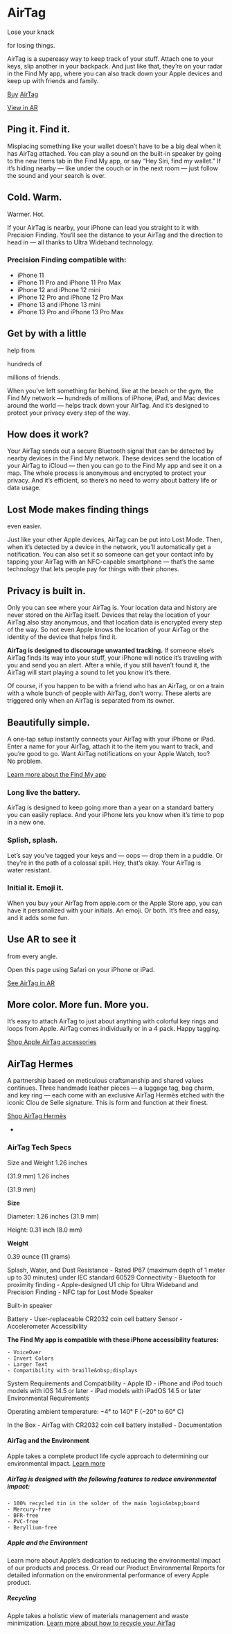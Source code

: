 # AirTag

Lose your knack

for losing&nbsp;things.

AirTag is a supereasy way to keep track of your stuff. Attach one to your keys, slip another in your backpack. And just like that, they’re on your radar in the Find&nbsp;My&nbsp;app, where you can also track down your Apple devices and keep up with friends and&nbsp;family.

[Buy](https://www.apple.com/us/shop/goto/buy_airtag/airtag)
[AirTag](https://www.apple.com/us/shop/goto/buy_airtag/airtag)

[View in AR](https://www.apple.com/105/media/us/airtag/2021/2b2438dc-8391-42b3-ab6d-1dbe2c2253ab/quick-look/airtag_ios14.usdz)

## Ping it. Find it.

Misplacing something like your wallet doesn’t have to be a big deal when it has AirTag attached. You can play a sound on the built-in speaker by going to the new Items tab in the Find&nbsp;My app, or say “Hey Siri, find my wallet.” If it’s hiding nearby — like under the couch or in the next room — just follow the sound and your search is over.

## Cold. Warm.

Warmer. Hot.

If your AirTag is nearby, your iPhone can lead you straight to it with Precision&nbsp;Finding. You‘ll see the distance to your AirTag and the direction to head in — all thanks to Ultra&nbsp;Wideband&nbsp;technology.

### Precision Finding compatible with:
- iPhone&nbsp;11
- iPhone&nbsp;11&nbsp;Pro and iPhone&nbsp;11&nbsp;Pro&nbsp;Max
- iPhone&nbsp;12 and iPhone&nbsp;12&nbsp;mini
- iPhone&nbsp;12&nbsp;Pro and iPhone&nbsp;12&nbsp;Pro&nbsp;Max
- iPhone&nbsp;13 and iPhone&nbsp;13&nbsp;mini
- iPhone&nbsp;13&nbsp;Pro and iPhone&nbsp;13&nbsp;Pro&nbsp;Max

## Get by with a little

help from

hundreds of

millions of&nbsp;friends.

When youʼve left something far behind, like at the beach or the gym, the Find&nbsp;My network — hundreds of millions of iPhone, iPad, and Mac devices around the world — helps track down your AirTag. And itʼs designed to protect your privacy every step of the&nbsp;way.

## How does it work?

Your AirTag sends out a secure Bluetooth signal that can be detected by nearby devices in the Find&nbsp;My network. These devices send the location of your AirTag to iCloud — then you can go to the Find My app and see it on a map. The whole process is anonymous and encrypted to protect your privacy. And itʼs efficient, so thereʼs no need to worry about battery life or data&nbsp;usage.

## Lost Mode makes finding things

even easier.

Just like your other Apple devices, AirTag can be put into Lost&nbsp;Mode. Then, when it’s detected by a device in the network, you’ll automatically get a notification. You can also set it so someone can get your contact info by tapping your AirTag with an NFC-capable smartphone — that’s the same technology that lets people pay for things with their&nbsp;phones.

## Privacy is&nbsp;built&nbsp;in.

Only you can see where your AirTag is. Your location data and history are never stored on the AirTag itself. Devices that relay the location of your AirTag also stay anonymous, and that location data is encrypted every step of the way. So not even Apple knows the location of your AirTag or the identity of the device that helps find&nbsp;it.

**AirTag is designed to discourage unwanted tracking.**
If someone else’s AirTag finds its way into your stuff, your iPhone will notice it’s traveling with you and send you an alert. After a while, if you still haven’t found it, the AirTag will start playing a sound to let you know it’s there.

Of course, if you happen to be with a friend who has an AirTag, or on a train with a whole bunch of people with AirTag, don’t worry. These alerts are triggered only when an AirTag is separated from its owner.

## Beautifully simple.

A one-tap setup instantly connects your AirTag with your iPhone or iPad. Enter a name for your AirTag, attach it to the item you want to track, and youʼre good to go. Want AirTag notifications on your Apple&nbsp;Watch, too? No&nbsp;problem.

[Learn more about the Find&nbsp;My app](https://www.apple.com/icloud/find-my/)

### Long live the battery.

AirTag is designed to keep going more than a year on a standard battery you can easily replace. And your iPhone lets you know when itʼs time to pop in a new&nbsp;one.

### Splish, splash.

Let’s say you’ve tagged your keys and — oops — drop them in a puddle. Or they’re in the path of a colossal spill. Hey, that’s okay. Your AirTag is water&nbsp;resistant.

### Initial it. Emoji it.

When you buy your AirTag from apple.com or the Apple&nbsp;Store&nbsp;app, you can have it personalized with your initials. An emoji. Or both. Itʼs free and easy, and it adds some&nbsp;fun.

## Use AR to see it

from every&nbsp;angle.

Open this page using Safari on&nbsp;your iPhone&nbsp;or&nbsp;iPad.

[See AirTag in AR](https://www.apple.com/105/media/us/airtag/2021/2b2438dc-8391-42b3-ab6d-1dbe2c2253ab/quick-look/airtag_ios14.usdz)

## More color. More fun. More you.

It’s easy to attach AirTag to just about anything with colorful key rings and loops from Apple. AirTag comes individually or in a 4&nbsp;pack. Happy&nbsp;tagging.

[Shop Apple AirTag accessories](https://www.apple.com/us/shop/goto/accessories/airtag)

## AirTag Hermes

A partnership based on meticulous craftsmanship and shared values continues. Three handmade leather pieces — a luggage tag, bag charm, and key ring — each come with an exclusive AirTag&nbsp;Hermès etched with the iconic Clou&nbsp;de&nbsp;Selle signature. This is form and function at their&nbsp;finest.

[Shop AirTag Hermès](https://www.apple.com/us/shop/goto/select_airtag_hermes)

-
### AirTag Tech Specs
Size and Weight
1.26 inches

(31.9 mm)
1.26 inches

(31.9 mm)

**Size**

Diameter: 1.26 inches (31.9 mm)

Height: 0.31 inch (8.0 mm)

**Weight**

0.39&nbsp;ounce (11&nbsp;grams)

Splash, Water, and Dust Resistance
	- Rated IP67 (maximum depth of 1 meter up to 30 minutes) under IEC standard 60529
Connectivity
	- Bluetooth for proximity finding
	- Apple-designed U1&nbsp;chip for Ultra&nbsp;Wideband and Precision&nbsp;Finding
	- NFC tap for Lost&nbsp;Mode
Speaker

Built-in speaker

Battery
	- User-replaceable CR2032 coin cell battery
Sensor
	- Accelerometer
Accessibility

**The Find My app is compatible with these iPhone accessibility&nbsp;features:**

	- VoiceOver
	- Invert Colors
	- Larger Text
	- Compatibility with braille&nbsp;displays
System Requirements and Compatibility
	- Apple ID
	- iPhone and iPod touch models with iOS&nbsp;14.5 or&nbsp;later
	- iPad models with iPadOS&nbsp;14.5 or&nbsp;later
Environmental Requirements

Operating ambient temperature: −4° to 140° F (−20° to 60° C)

In the Box
	- AirTag with CR2032 coin cell battery installed
	- Documentation

#### AirTag and the Environment

Apple takes a complete product life cycle approach to determining our environmental impact.
[Learn more](https://www.apple.com/environment/)

##### AirTag is designed with the following features to reduce environmental impact:
	- 100% recycled tin in the solder of the main logic&nbsp;board
	- Mercury-free
	- BFR-free
	- PVC-free
	- Beryllium-free

##### Apple and the Environment

Learn more about Apple’s dedication to reducing the environmental impact of our products and process. Or read our Product Environmental Reports for detailed information on the environmental performance of every Apple product.

##### Recycling

Apple takes a holistic view of materials management and waste minimization.
[Learn more about how to recycle your&nbsp;AirTag](https://www.apple.com/batteries/service-and-recycling/)

